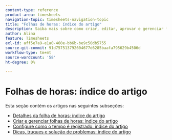 ```yaml
---
content-type: reference
product-area: timesheets
navigation-topic: timesheets-navigation-topic
title: "Folhas de horas: índice do artigo"
description: Saiba mais sobre como criar, editar, aprovar e gerenciar folhas de horas, perfis de folha de horas e tipos de horas nas seções a seguir.
author: Alina
feature: Timesheets
exl-id: aff5e7a9-e1a0-460e-bb6b-be9c50db5755
source-git-commit: 91d757513792604677d6285baafa795629b4506d
workflow-type: tm+mt
source-wordcount: '58'
ht-degree: 0%

---
```


# Folhas de horas: índice do artigo

<!-- Audited: 12/2023 -->

Esta seção contém os artigos nas seguintes subseções:

* [Detalhes da folha de horas: índice do artigo](../timesheets/timesheets/timesheets.md)
* [Criar e gerenciar folhas de horas: índice do artigo](../timesheets/create-and-manage-timesheets/create-and-manage-timesheets.md)
* [Configure como o tempo é registrado: índice do artigo](../timesheets/config-timesheet-prefs/configure-timesheet-preferences.md)
* [Dicas, truques e solução de problemas: índice do artigo](../timesheets/tips-tricks-and-troubleshooting/tips-tricks-and-troubleshooting-timesheets.md)
